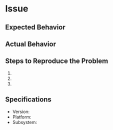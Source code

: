 # Issue

## Expected Behavior

<!--- Describe the expected behavior -->

## Actual Behavior

<!--- Describe what actually happens -->

## Steps to Reproduce the Problem

1.
2.
3.

## Specifications

- Version:
- Platform:
- Subsystem:

<!--- Include anything else here that you think might be relevant -->

